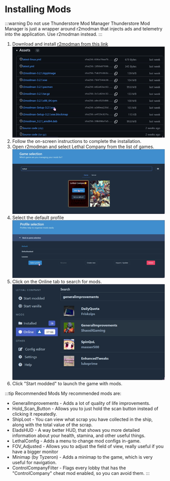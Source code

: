 # Installing Mods

:::warning Do not use Thunderstore Mod Manager
Thunderstore Mod Manager is just a wrapper around r2modman that injects ads and telemetry into the application. Use r2modman instead.
:::

1. Download and install [r2modman from this link](https://github.com/ebkr/r2modmanPlus/releases/latest)
![picking](image.webp)
2. Follow the on-screen instructions to complete the installation.
3. Open r2modman and select Lethal Company from the list of games.
![selecting](image-1.webp)
4. Select the default profile
![profile](image-2.webp)
5. Click on the Online tab to search for mods.
![online tab](image-3.webp)
6. Click "Start modded" to launch the game with mods.

:::tip Recommended Mods
My recommended mods are:
- GeneralImprovements - Adds a lot of quality of life improvements.
- Hold_Scan_Button - Allows you to just hold the scan button instead of clicking it repeatedly.
- ShipLoot - You can view what scrap you have collected in the ship, along with the total value of the scrap.
- EladsHUD - A way better HUD, that shows you more detailed information about your health, stamina, and other useful things.
- LethalConfig - Adds a menu to change mod configs in-game.
- FOV_Adjusted - Allows you to adjust the field of view, really useful if you have a bigger monitor
- Minimap (by Tyzeron) - Adds a minimap to the game, which is very useful for navigation.
- ControlCompanyFilter - Flags every lobby that has the "ControlCompany" cheat mod enabled, so you can avoid them.
:::